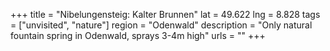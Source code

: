 +++
title = "Nibelungensteig: Kalter Brunnen"
lat = 49.622
lng = 8.828
tags = ["unvisited", "nature"]
region = "Odenwald"
description = "Only natural fountain spring in Odenwald, sprays 3-4m high"
urls = ""
+++